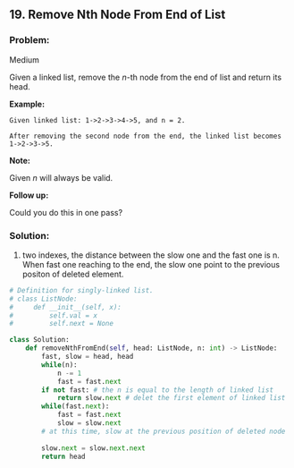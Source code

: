 ## 19. Remove Nth Node From End of List

### Problem:

Medium

Given a linked list, remove the *n*-th node from the end of list and return its head.

**Example:**

```
Given linked list: 1->2->3->4->5, and n = 2.

After removing the second node from the end, the linked list becomes 1->2->3->5.
```

**Note:**

Given *n* will always be valid.

**Follow up:**

Could you do this in one pass?

### Solution:

1. two indexes, the distance between the slow one and the fast one is n. When fast one reaching to the end, the slow one point to the previous positon of deleted element.

```python
# Definition for singly-linked list.
# class ListNode:
#     def __init__(self, x):
#         self.val = x
#         self.next = None

class Solution:
    def removeNthFromEnd(self, head: ListNode, n: int) -> ListNode:
        fast, slow = head, head
        while(n):
            n -= 1
            fast = fast.next
        if not fast: # the n is equal to the length of linked list
            return slow.next # delet the first element of linked list
        while(fast.next):
            fast = fast.next
            slow = slow.next
        # at this time, slow at the previous position of deleted node
        
        slow.next = slow.next.next
        return head
```

